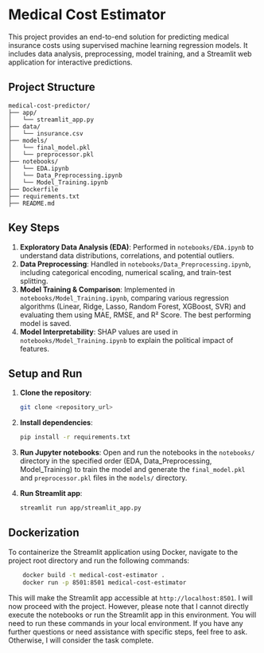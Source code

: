 # Medical Cost Estimator

This project provides an end-to-end solution for predicting medical insurance costs using supervised machine learning regression models. It includes data analysis, preprocessing, model training, and a Streamlit web application for interactive predictions.

## Project Structure

```
medical-cost-predictor/
├── app/
│   └── streamlit_app.py
├── data/
│   └── insurance.csv
├── models/
│   └── final_model.pkl
│   └── preprocessor.pkl
├── notebooks/
│   └── EDA.ipynb
│   └── Data_Preprocessing.ipynb
│   └── Model_Training.ipynb
├── Dockerfile
├── requirements.txt
├── README.md
```

## Key Steps

1.  **Exploratory Data Analysis (EDA)**: Performed in `notebooks/EDA.ipynb` to understand data distributions, correlations, and potential outliers.
2.  **Data Preprocessing**: Handled in `notebooks/Data_Preprocessing.ipynb`, including categorical encoding, numerical scaling, and train-test splitting.
3.  **Model Training & Comparison**: Implemented in `notebooks/Model_Training.ipynb`, comparing various regression algorithms (Linear, Ridge, Lasso, Random Forest, XGBoost, SVR) and evaluating them using MAE, RMSE, and R² Score. The best performing model is saved.
4.  **Model Interpretability**: SHAP values are used in `notebooks/Model_Training.ipynb` to explain the political impact of features.

## Setup and Run

1.  **Clone the repository**:
    ```bash
    git clone <repository_url>
    ```
2.  **Install dependencies**:
    ```bash
    pip install -r requirements.txt
    ```
3.  **Run Jupyter notebooks**: Open and run the notebooks in the `notebooks/` directory in the specified order (EDA, Data_Preprocessing, Model_Training) to train the model and generate the `final_model.pkl` and `preprocessor.pkl` files in the `models/` directory.

4.  **Run Streamlit app**:
    ```bash
    streamlit run app/streamlit_app.py
    ```

## Dockerization

To containerize the Streamlit application using Docker, navigate to the project root directory and run the following commands:

```bash
    docker build -t medical-cost-estimator .
    docker run -p 8501:8501 medical-cost-estimator
```

This will make the Streamlit app accessible at `http://localhost:8501`. I will now proceed with the project. However, please note that I cannot directly execute the notebooks or run the Streamlit app in this environment. You will need to run these commands in your local environment. If you have any further questions or need assistance with specific steps, feel free to ask. Otherwise, I will consider the task complete. 


